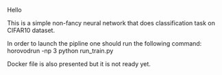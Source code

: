 Hello

This is a simple non-fancy neural network that does classification task on CIFAR10 dataset.

In order to launch the pipline one should run the following command:
horovodrun -np 3 python run_train.py

Docker file is also presented but it is not ready yet.

